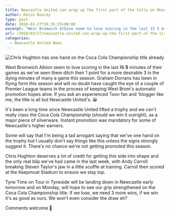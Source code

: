```yaml
---
title: Newcastle United can wrap up the first part of the title on Monday
author: Kevin Doocey
type: post
date: 2010-03-27T19:35:25+00:00
excerpt: "West Bromwich Albion seem to love scoring in the last 15 5 minutes of their games as we've seen them ditch their 1 point for a more desirable 3 in the dying minutes of many a game this season. Graham Dorrans has been in flying form this season and will no doubt have caught the eye of a couple.."
url: /2010/03/27/newcastle-united-can-wrap-up-the-first-part-of-the-title-on-monday/
categories:
  - Newcastle United News
---
```


![Chris Hughton has one hand on the Coca Cola Championship title already](https://static.guim.co.uk/sys-images/Football/Pix/pictures/2009/10/22/1256233158532/Chris-Hughton-001.jpg)

West Bromwich Albion seem to love scoring in the last <span style="text-decoration: line-through;">15</span> **5** minutes of their games as we've seen them ditch their 1 point for a more desirable 3 in the dying minutes of many a game this season. Graham Dorrans has been in flying form this season and will no doubt have caught the eye of a couple of Premier League teams in the process of keeping West Brom's automatic promotion  hopes alive. If you ask an experienced Toon fan and 'blogger like me, the title is all but Newcastle United's. 😀

It's been a long time since Newcastle United lifted a trophy and we can't really class the Coca Cola Championship (should we win it outright), as a major piece of silverware. Instant promotion was mandatory for some of Newcastle's higher earners.

Some will say that I'm being a tad arrogant saying that we've one hand on the trophy but I usually don't say things like this unless the signs strongly suggest it. There's no chance we're not getting promoted this season.

Chris Hughton deserves a lot of credit for getting this side into shape and the only real blip we've had came in the last week, with Andy Carroll breaking Steven Taylor's jaw in a little scuffle at training. Carroll then scored at the Keepmoat Stadium to ensure we stay top.

Tyne Time on Tour in Tyneside will be landing down in Newcastle early tomorrow and on Monday, will hope to see our grip strengthened on the Coca Cola Championship title. If we lose, we need 3 more wins, if we win it's as good as ours. We won't even consider the draw eh?

Comments welcome 🙂
